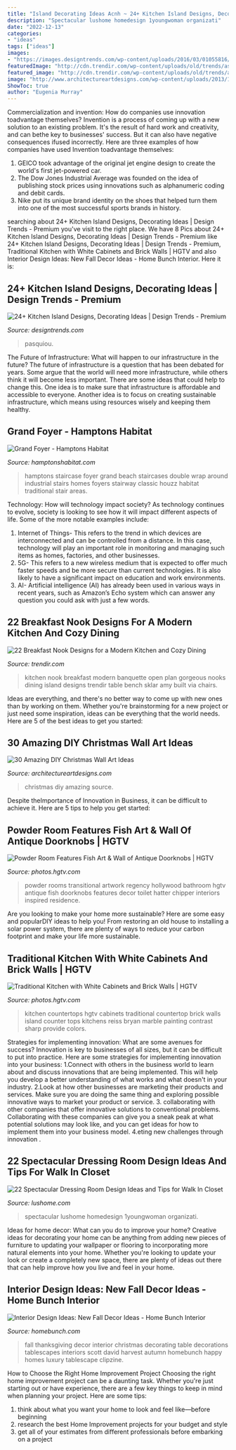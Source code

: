 ```yaml
---
title: "Island Decorating Ideas Acnh ~ 24+ Kitchen Island Designs, Decorating Ideas"
description: "Spectacular lushome homedesign 1youngwoman organizati"
date: "2022-12-13"
categories:
- "ideas"
tags: ["ideas"]
images:
- "https://images.designtrends.com/wp-content/uploads/2016/03/01055816/Simple-Contemporary-Kitchen-Island-Ideas.jpg"
featuredImage: "http://cdn.trendir.com/wp-content/uploads/old/trends/assets_c/2016/02/modern-kitchen-with-breakfast-banquette-nook-amy-sklar-2-thumb-630xauto-62892.jpg"
featured_image: "http://cdn.trendir.com/wp-content/uploads/old/trends/assets_c/2016/02/modern-kitchen-with-breakfast-banquette-nook-amy-sklar-2-thumb-630xauto-62892.jpg"
image: "http://www.architectureartdesigns.com/wp-content/uploads/2013/12/517.jpg"
ShowToc: true
author: "Eugenia Murray"
---
```



Commercialization and invention: How do companies use innovation toadvantage themselves?
Invention is a process of coming up with a new solution to an existing problem. It's the result of hard work and creativity, and can bethe key to businesses' success. But it can also have negative consequences ifused incorrectly. Here are three examples of how companies have used Invention toadvantage themselves: 
1. GEICO took advantage of the original jet engine design to create the world's first jet-powered car.
2. The Dow Jones Industrial Average was founded on the idea of publishing stock prices using innovations such as alphanumeric coding and debit cards.
3. Nike put its unique brand identity on the shoes that helped turn them into one of the most successful sports brands in history.

	

		
searching about 24+ Kitchen Island Designs, Decorating Ideas | Design Trends - Premium you've visit to the right place. We have 8 Pics about 24+ Kitchen Island Designs, Decorating Ideas | Design Trends - Premium like 24+ Kitchen Island Designs, Decorating Ideas | Design Trends - Premium, Traditional Kitchen with White Cabinets and Brick Walls | HGTV and also Interior Design Ideas: New Fall Decor Ideas - Home Bunch Interior. Here it is:
		
    
## 24+ Kitchen Island Designs, Decorating Ideas | Design Trends - Premium

<img loading=lazy src="https://images.designtrends.com/wp-content/uploads/2016/03/01055816/Simple-Contemporary-Kitchen-Island-Ideas.jpg" onerror="this.onerror=null;this.src='https://tse3.mm.bing.net/th?id=OIP.-IRPUkngc38kFHUBWEB1QAHaLH&amp;pid=15.1';" alt="24+ Kitchen Island Designs, Decorating Ideas | Design Trends - Premium">

_Source: designtrends.com_

>pasquiou. 

	

The Future of Infrastructure: What will happen to our infrastructure in the future?
The future of infrastructure is a question that has been debated for years. Some argue that the world will need more infrastructure, while others think it will become less important. There are some ideas that could help to change this. One idea is to make sure that infrastructure is affordable and accessible to everyone. Another idea is to focus on creating sustainable infrastructure, which means using resources wisely and keeping them healthy.

    
## Grand Foyer - Hamptons Habitat

<img loading=lazy src="http://hamptonshabitat.com/wp-content/uploads/2013/10/hamptons-beach-house-stairway-1280w.jpg" onerror="this.onerror=null;this.src='https://tse2.mm.bing.net/th?id=OIP.JIvV2ci0ktKdHgyrvSvCNgHaE6&amp;pid=15.1';" alt="Grand Foyer - Hamptons Habitat">

_Source: hamptonshabitat.com_

>hamptons staircase foyer grand beach staircases double wrap around industrial stairs homes foyers stairway classic houzz habitat traditional stair areas. 

	

Technology: How will technology impact society?
As technology continues to evolve, society is looking to see how it will impact different aspects of life. Some of the more notable examples include:
1. Internet of Things- This refers to the trend in which devices are interconnected and can be controlled from a distance. In this case, technology will play an important role in monitoring and managing such items as homes, factories, and other businesses. 
2. 5G- This refers to a new wireless medium that is expected to offer much faster speeds and be more secure than current technologies. It is also likely to have a significant impact on education and work environments. 
3. AI- Artificial intelligence (AI) has already been used in various ways in recent years, such as Amazon’s Echo system which can answer any question you could ask with just a few words.

    
## 22 Breakfast Nook Designs For A Modern Kitchen And Cozy Dining

<img loading=lazy src="http://cdn.trendir.com/wp-content/uploads/old/trends/assets_c/2016/02/modern-kitchen-with-breakfast-banquette-nook-amy-sklar-2-thumb-630xauto-62892.jpg" onerror="this.onerror=null;this.src='https://tse4.mm.bing.net/th?id=OIP.rxeU2l6Ctksn-h3NM9hv0wAAAA&amp;pid=15.1';" alt="22 Breakfast Nook Designs for a Modern Kitchen and Cozy Dining">

_Source: trendir.com_

>kitchen nook breakfast modern banquette open plan gorgeous nooks dining island designs trendir table bench sklar amy built via chairs. 

	

Ideas are everything, and there's no better way to come up with new ones than by working on them. Whether you're brainstorming for a new project or just need some inspiration, ideas can be everything that the world needs. Here are 5 of the best ideas to get you started: 

    
## 30 Amazing DIY Christmas Wall Art Ideas

<img loading=lazy src="http://www.architectureartdesigns.com/wp-content/uploads/2013/12/517.jpg" onerror="this.onerror=null;this.src='https://tse4.mm.bing.net/th?id=OIP.fHohk73-qf85e4H9DticGAHaJ3&amp;pid=15.1';" alt="30 Amazing DIY Christmas Wall Art Ideas">

_Source: architectureartdesigns.com_

>christmas diy amazing source. 

	

Despite theImportance of Innovation in Business, it can be difficult to achieve it. Here are 5 tips to help you get started: 

    
## Powder Room Features Fish Art &amp; Wall Of Antique Doorknobs | HGTV

<img loading=lazy src="https://hgtvhome.sndimg.com/content/dam/images/hgtv/fullset/2015/3/9/0/Inspired-Interiors_Hollywood-Regency_5.jpg.rend.hgtvcom.616.924.suffix/1425955308938.jpeg" onerror="this.onerror=null;this.src='https://tse2.mm.bing.net/th?id=OIP.ofgTOVwk_HyvDuPdCPtruQHaLH&amp;pid=15.1';" alt="Powder Room Features Fish Art &amp; Wall of Antique Doorknobs | HGTV">

_Source: photos.hgtv.com_

>powder rooms transitional artwork regency hollywood bathroom hgtv antique fish doorknobs features decor toilet hatter chipper interiors inspired residence. 

	

Are you looking to make your home more sustainable? Here are some easy and popularDIY ideas to help you! From restoring an old house to installing a solar power system, there are plenty of ways to reduce your carbon footprint and make your life more sustainable.

    
## Traditional Kitchen With White Cabinets And Brick Walls | HGTV

<img loading=lazy src="https://hgtvhome.sndimg.com/content/dam/images/hgtv/fullset/2013/7/11/3/RS_bryan-reiss-white-traditional-cabinets-black-countertops_3x4.jpg.rend.hgtvcom.966.1288.suffix/1400980877405.jpeg" onerror="this.onerror=null;this.src='https://tse4.mm.bing.net/th?id=OIP.1Atrad3O9rECcCAWGiHTywHaJ4&amp;pid=15.1';" alt="Traditional Kitchen with White Cabinets and Brick Walls | HGTV">

_Source: photos.hgtv.com_

>kitchen countertops hgtv cabinets traditional countertop brick walls island counter tops kitchens reiss bryan marble painting contrast sharp provide colors. 

	

Strategies for implementing innovation: What are some avenues for success?
Innovation is key to businesses of all sizes, but it can be difficult to put into practice. Here are some strategies for implementing innovation into your business:
1.Connect with others in the business world to learn about and discuss innovations that are being implemented. This will help you develop a better understanding of what works and what doesn't in your industry.
2.Look at how other businesses are marketing their products and services. Make sure you are doing the same thing and exploring possible innovative ways to market your product or service.
3. collaborating with other companies that offer innovative solutions to conventional problems. Collaborating with these companies can give you a sneak peak at what potential solutions may look like, and you can get ideas for how to implement them into your business model.
4.eting new challenges through innovation .

    
## 22 Spectacular Dressing Room Design Ideas And Tips For Walk In Closet

<img loading=lazy src="https://www.lushome.com/wp-content/uploads/2016/01/walk-in-closets-interior-decorating-13.jpg" onerror="this.onerror=null;this.src='https://tse2.mm.bing.net/th?id=OIP.VWrN0aylujt6FsrEDOnq6gAAAA&amp;pid=15.1';" alt="22 Spectacular Dressing Room Design Ideas and Tips for Walk In Closet">

_Source: lushome.com_

>spectacular lushome homedesign 1youngwoman organizati. 

	

Ideas for home decor: What can you do to improve your home?
Creative ideas for decorating your home can be anything from adding new pieces of furniture to updating your wallpaper or flooring to incorporating more natural elements into your home. Whether you're looking to update your look or create a completely new space, there are plenty of ideas out there that can help improve how you live and feel in your home.

    
## Interior Design Ideas: New Fall Decor Ideas - Home Bunch Interior

<img loading=lazy src="https://www.homebunch.com/wp-content/uploads/David-Scott-Interiors6jpg.jpg" onerror="this.onerror=null;this.src='https://tse4.mm.bing.net/th?id=OIP.W2fTpXc9CIfUs76vRqEd-gHaJ3&amp;pid=15.1';" alt="Interior Design Ideas: New Fall Decor Ideas - Home Bunch Interior">

_Source: homebunch.com_

>fall thanksgiving decor interior christmas decorating table decorations tablescapes interiors scott david harvest autumn homebunch happy homes luxury tablescape clipzine. 

	

How to Choose the Right Home Improvement Project
Choosing the right home improvement project can be a daunting task. Whether you're just starting out or have experience, there are a few key things to keep in mind when planning your project. Here are some tips: 
1. think about what you want your home to look and feel like—before beginning
2. research the best Home Improvement projects for your budget and style
3. get all of your estimates from different professionals before embarking on a project

